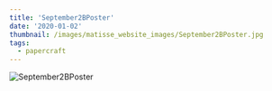 ```yaml
---
title: 'September2BPoster'
date: '2020-01-02'
thumbnail: /images/matisse_website_images/September2BPoster.jpg
tags:
  - papercraft
---
```


![September2BPoster](/images/matisse_website_images/September2BPoster.jpg)
